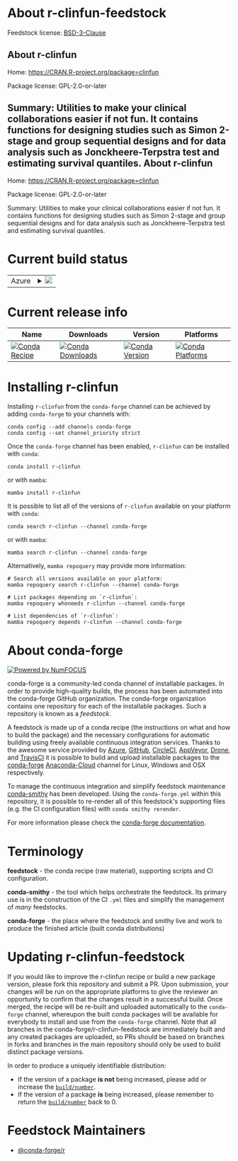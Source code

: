About r-clinfun-feedstock
=========================

Feedstock license: [BSD-3-Clause](https://github.com/conda-forge/r-clinfun-feedstock/blob/main/LICENSE.txt)

About r-clinfun
---------------

Home: https://CRAN.R-project.org/package=clinfun

Package license: GPL-2.0-or-later

Summary: Utilities to make your clinical collaborations easier if not fun. It contains functions for designing studies such as Simon 2-stage and group sequential designs and for data analysis such as Jonckheere-Terpstra test and estimating survival quantiles.
About r-clinfun
---------------

Home: https://CRAN.R-project.org/package=clinfun

Package license: GPL-2.0-or-later

Summary: Utilities to make your clinical collaborations easier if not fun. It contains functions for designing studies such as Simon 2-stage and group sequential designs and for data analysis such as Jonckheere-Terpstra test and estimating survival quantiles.

Current build status
====================


<table>
    
  <tr>
    <td>Azure</td>
    <td>
      <details>
        <summary>
          <a href="https://dev.azure.com/conda-forge/feedstock-builds/_build/latest?definitionId=10319&branchName=main">
            <img src="https://dev.azure.com/conda-forge/feedstock-builds/_apis/build/status/r-clinfun-feedstock?branchName=main">
          </a>
        </summary>
        <table>
          <thead><tr><th>Variant</th><th>Status</th></tr></thead>
          <tbody><tr>
              <td>linux_64_r_base4.1</td>
              <td>
                <a href="https://dev.azure.com/conda-forge/feedstock-builds/_build/latest?definitionId=10319&branchName=main">
                  <img src="https://dev.azure.com/conda-forge/feedstock-builds/_apis/build/status/r-clinfun-feedstock?branchName=main&jobName=linux&configuration=linux%20linux_64_r_base4.1" alt="variant">
                </a>
              </td>
            </tr><tr>
              <td>linux_64_r_base4.2</td>
              <td>
                <a href="https://dev.azure.com/conda-forge/feedstock-builds/_build/latest?definitionId=10319&branchName=main">
                  <img src="https://dev.azure.com/conda-forge/feedstock-builds/_apis/build/status/r-clinfun-feedstock?branchName=main&jobName=linux&configuration=linux%20linux_64_r_base4.2" alt="variant">
                </a>
              </td>
            </tr><tr>
              <td>osx_64_r_base4.1</td>
              <td>
                <a href="https://dev.azure.com/conda-forge/feedstock-builds/_build/latest?definitionId=10319&branchName=main">
                  <img src="https://dev.azure.com/conda-forge/feedstock-builds/_apis/build/status/r-clinfun-feedstock?branchName=main&jobName=osx&configuration=osx%20osx_64_r_base4.1" alt="variant">
                </a>
              </td>
            </tr><tr>
              <td>osx_64_r_base4.2</td>
              <td>
                <a href="https://dev.azure.com/conda-forge/feedstock-builds/_build/latest?definitionId=10319&branchName=main">
                  <img src="https://dev.azure.com/conda-forge/feedstock-builds/_apis/build/status/r-clinfun-feedstock?branchName=main&jobName=osx&configuration=osx%20osx_64_r_base4.2" alt="variant">
                </a>
              </td>
            </tr><tr>
              <td>win_64</td>
              <td>
                <a href="https://dev.azure.com/conda-forge/feedstock-builds/_build/latest?definitionId=10319&branchName=main">
                  <img src="https://dev.azure.com/conda-forge/feedstock-builds/_apis/build/status/r-clinfun-feedstock?branchName=main&jobName=win&configuration=win%20win_64_" alt="variant">
                </a>
              </td>
            </tr>
          </tbody>
        </table>
      </details>
    </td>
  </tr>
</table>

Current release info
====================

| Name | Downloads | Version | Platforms |
| --- | --- | --- | --- |
| [![Conda Recipe](https://img.shields.io/badge/recipe-r--clinfun-green.svg)](https://anaconda.org/conda-forge/r-clinfun) | [![Conda Downloads](https://img.shields.io/conda/dn/conda-forge/r-clinfun.svg)](https://anaconda.org/conda-forge/r-clinfun) | [![Conda Version](https://img.shields.io/conda/vn/conda-forge/r-clinfun.svg)](https://anaconda.org/conda-forge/r-clinfun) | [![Conda Platforms](https://img.shields.io/conda/pn/conda-forge/r-clinfun.svg)](https://anaconda.org/conda-forge/r-clinfun) |

Installing r-clinfun
====================

Installing `r-clinfun` from the `conda-forge` channel can be achieved by adding `conda-forge` to your channels with:

```
conda config --add channels conda-forge
conda config --set channel_priority strict
```

Once the `conda-forge` channel has been enabled, `r-clinfun` can be installed with `conda`:

```
conda install r-clinfun
```

or with `mamba`:

```
mamba install r-clinfun
```

It is possible to list all of the versions of `r-clinfun` available on your platform with `conda`:

```
conda search r-clinfun --channel conda-forge
```

or with `mamba`:

```
mamba search r-clinfun --channel conda-forge
```

Alternatively, `mamba repoquery` may provide more information:

```
# Search all versions available on your platform:
mamba repoquery search r-clinfun --channel conda-forge

# List packages depending on `r-clinfun`:
mamba repoquery whoneeds r-clinfun --channel conda-forge

# List dependencies of `r-clinfun`:
mamba repoquery depends r-clinfun --channel conda-forge
```


About conda-forge
=================

[![Powered by
NumFOCUS](https://img.shields.io/badge/powered%20by-NumFOCUS-orange.svg?style=flat&colorA=E1523D&colorB=007D8A)](https://numfocus.org)

conda-forge is a community-led conda channel of installable packages.
In order to provide high-quality builds, the process has been automated into the
conda-forge GitHub organization. The conda-forge organization contains one repository
for each of the installable packages. Such a repository is known as a *feedstock*.

A feedstock is made up of a conda recipe (the instructions on what and how to build
the package) and the necessary configurations for automatic building using freely
available continuous integration services. Thanks to the awesome service provided by
[Azure](https://azure.microsoft.com/en-us/services/devops/), [GitHub](https://github.com/),
[CircleCI](https://circleci.com/), [AppVeyor](https://www.appveyor.com/),
[Drone](https://cloud.drone.io/welcome), and [TravisCI](https://travis-ci.com/)
it is possible to build and upload installable packages to the
[conda-forge](https://anaconda.org/conda-forge) [Anaconda-Cloud](https://anaconda.org/)
channel for Linux, Windows and OSX respectively.

To manage the continuous integration and simplify feedstock maintenance
[conda-smithy](https://github.com/conda-forge/conda-smithy) has been developed.
Using the ``conda-forge.yml`` within this repository, it is possible to re-render all of
this feedstock's supporting files (e.g. the CI configuration files) with ``conda smithy rerender``.

For more information please check the [conda-forge documentation](https://conda-forge.org/docs/).

Terminology
===========

**feedstock** - the conda recipe (raw material), supporting scripts and CI configuration.

**conda-smithy** - the tool which helps orchestrate the feedstock.
                   Its primary use is in the construction of the CI ``.yml`` files
                   and simplify the management of *many* feedstocks.

**conda-forge** - the place where the feedstock and smithy live and work to
                  produce the finished article (built conda distributions)


Updating r-clinfun-feedstock
============================

If you would like to improve the r-clinfun recipe or build a new
package version, please fork this repository and submit a PR. Upon submission,
your changes will be run on the appropriate platforms to give the reviewer an
opportunity to confirm that the changes result in a successful build. Once
merged, the recipe will be re-built and uploaded automatically to the
`conda-forge` channel, whereupon the built conda packages will be available for
everybody to install and use from the `conda-forge` channel.
Note that all branches in the conda-forge/r-clinfun-feedstock are
immediately built and any created packages are uploaded, so PRs should be based
on branches in forks and branches in the main repository should only be used to
build distinct package versions.

In order to produce a uniquely identifiable distribution:
 * If the version of a package **is not** being increased, please add or increase
   the [``build/number``](https://docs.conda.io/projects/conda-build/en/latest/resources/define-metadata.html#build-number-and-string).
 * If the version of a package **is** being increased, please remember to return
   the [``build/number``](https://docs.conda.io/projects/conda-build/en/latest/resources/define-metadata.html#build-number-and-string)
   back to 0.

Feedstock Maintainers
=====================

* [@conda-forge/r](https://github.com/conda-forge/r/)

